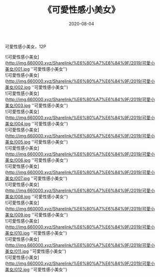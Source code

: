 ﻿---
layout: post
title:  《可愛性感小美女》
date:   2020-08-04
img: http://img.660000.xyz/Sharelink/%E6%80%A7%E6%84%9F/2019/可愛小美女/000.jpg
categories: [美女, 性感, 泳衣]
---

可愛性感小美女，12P

![可愛性感小美女](http://img.660000.xyz/Sharelink/%E6%80%A7%E6%84%9F/2019/可愛小美女/001.jpg ''可愛性感小美女'') <br>
![可愛性感小美女](http://img.660000.xyz/Sharelink/%E6%80%A7%E6%84%9F/2019/可愛小美女/002.jpg ''可愛性感小美女'') <br>
![可愛性感小美女](http://img.660000.xyz/Sharelink/%E6%80%A7%E6%84%9F/2019/可愛小美女/003.jpg ''可愛性感小美女'') <br>
![可愛性感小美女](http://img.660000.xyz/Sharelink/%E6%80%A7%E6%84%9F/2019/可愛小美女/004.jpg ''可愛性感小美女'') <br>
![可愛性感小美女](http://img.660000.xyz/Sharelink/%E6%80%A7%E6%84%9F/2019/可愛小美女/005.jpg ''可愛性感小美女'') <br>
![可愛性感小美女](http://img.660000.xyz/Sharelink/%E6%80%A7%E6%84%9F/2019/可愛小美女/006.jpg ''可愛性感小美女'') <br>
![可愛性感小美女](http://img.660000.xyz/Sharelink/%E6%80%A7%E6%84%9F/2019/可愛小美女/007.jpg ''可愛性感小美女'') <br>
![可愛性感小美女](http://img.660000.xyz/Sharelink/%E6%80%A7%E6%84%9F/2019/可愛小美女/008.jpg ''可愛性感小美女'') <br>
![可愛性感小美女](http://img.660000.xyz/Sharelink/%E6%80%A7%E6%84%9F/2019/可愛小美女/009.jpg ''可愛性感小美女'') <br>
![可愛性感小美女](http://img.660000.xyz/Sharelink/%E6%80%A7%E6%84%9F/2019/可愛小美女/010.jpg ''可愛性感小美女'') <br>
![可愛性感小美女](http://img.660000.xyz/Sharelink/%E6%80%A7%E6%84%9F/2019/可愛小美女/011.jpg ''可愛性感小美女'') <br>
![可愛性感小美女](http://img.660000.xyz/Sharelink/%E6%80%A7%E6%84%9F/2019/可愛小美女/012.jpg ''可愛性感小美女'') <br>
